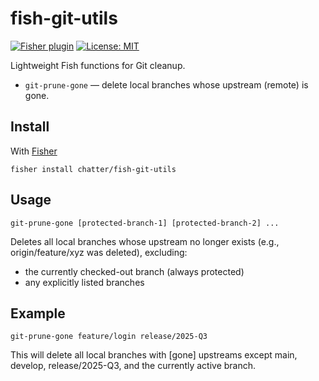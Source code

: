 # fish-git-utils

[![Fisher plugin](https://img.shields.io/badge/Fisher-plugin-0098d7?style=flat&logo=fish)](https://github.com/jorgebucaran/fisher)
[![License: MIT](https://img.shields.io/badge/license-MIT-blue.svg)](LICENSE)

Lightweight Fish functions for Git cleanup.

- `git-prune-gone` — delete local branches whose upstream (remote) is gone.

## Install

With [Fisher](https://github.com/jorgebucaran/fisher)

```fish
fisher install chatter/fish-git-utils
```

## Usage

```fish
git-prune-gone [protected-branch-1] [protected-branch-2] ...
```

Deletes all local branches whose upstream no longer exists (e.g., origin/feature/xyz was deleted), excluding:
* the currently checked-out branch (always protected)
* any explicitly listed branches

## Example

```fish
git-prune-gone feature/login release/2025-Q3
```

This will delete all local branches with [gone] upstreams except main, develop, release/2025-Q3, and the currently active branch.

